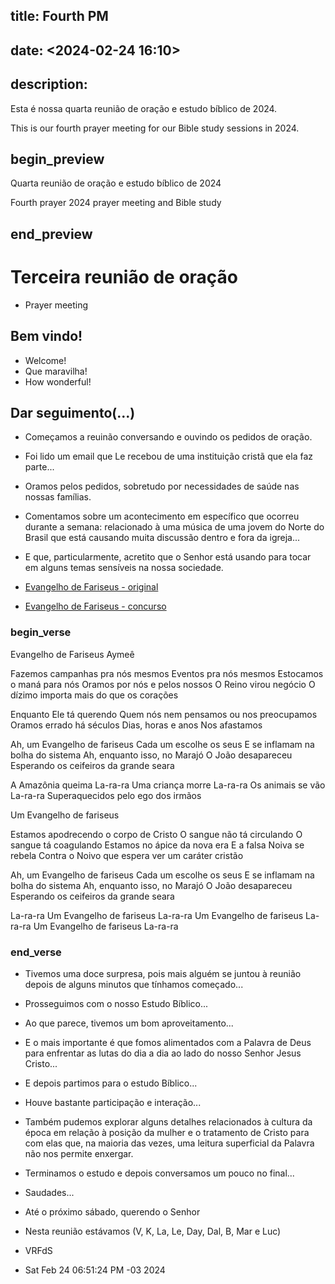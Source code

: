 ## title: Fourth PM
## date: <2024-02-24 16:10>

## description:

Esta é nossa quarta reunião de oração e estudo bíblico de 2024.

This is our fourth prayer meeting for our Bible study sessions in 2024.

## begin_preview

Quarta reunião de oração e estudo bíblico de 2024

Fourth prayer 2024 prayer meeting and Bible study

## end_preview

# Terceira reunião de oração
- Prayer meeting

## Bem vindo!

- Welcome!
- Que maravilha!
- How wonderful!

## Dar seguimento(...)

- Começamos a reuinão conversando e ouvindo os pedidos de oração.
- Foi lido um email que Le recebou de uma instituição cristã que ela faz parte...
- Oramos pelos pedidos, sobretudo por necessidades de saúde nas nossas famílias. 
- Comentamos sobre um acontecimento em específico que ocorreu durante a semana: relacionado à uma música de uma jovem do Norte do Brasil que está causando muita discussão dentro e fora da igreja... 
- E que, particularmente, acretito que o Senhor está usando para tocar em alguns temas sensíveis na nossa sociedade.

- [Evangelho de Fariseus - original](https://www.letras.mus.br/aymee/evangelho-de-fariseus-2/)

- [Evangelho de Fariseus - concurso](https://www.youtube.com/watch?v=RhA6h3YM35c&t=379)

### begin_verse

Evangelho de Fariseus
Aymeê

Fazemos campanhas pra nós mesmos
Eventos pra nós mesmos
Estocamos o maná para nós
Oramos por nós e pelos nossos
O Reino virou negócio
O dízimo importa mais do que os corações

Enquanto Ele tá querendo
Quem nós nem pensamos ou nos preocupamos
Oramos errado há séculos
Dias, horas e anos
Nos afastamos

Ah, um Evangelho de fariseus
Cada um escolhe os seus
E se inflamam na bolha do sistema
Ah, enquanto isso, no Marajó
O João desapareceu
Esperando os ceifeiros da grande seara

A Amazônia queima
La-ra-ra
Uma criança morre
La-ra-ra
Os animais se vão
La-ra-ra
Superaquecidos pelo ego dos irmãos

Um Evangelho de fariseus

Estamos apodrecendo o corpo de Cristo
O sangue não tá circulando
O sangue tá coagulando
Estamos no ápice da nova era
E a falsa Noiva se rebela
Contra o Noivo que espera ver um caráter cristão

Ah, um Evangelho de fariseus
Cada um escolhe os seus
E se inflamam na bolha do sistema
Ah, enquanto isso, no Marajó
O João desapareceu
Esperando os ceifeiros da grande seara

La-ra-ra
Um Evangelho de fariseus
La-ra-ra
Um Evangelho de fariseus
La-ra-ra
Um Evangelho de fariseus
La-ra-ra

### end_verse

- Tivemos uma doce surpresa, pois mais alguém se juntou à reunião depois de alguns minutos que tínhamos  começado...

- Prosseguimos com o nosso Estudo Bíblico... 

- Ao que parece, tivemos um bom aproveitamento...

- E o mais importante é que fomos alimentados com a Palavra de Deus para enfrentar as lutas do dia a dia ao lado do nosso Senhor Jesus Cristo...

- E depois partimos para o estudo Bíblico...
- Houve bastante participação e interação...
- Também pudemos explorar alguns detalhes relacionados à cultura da época em relação à posição da mulher e o tratamento de Cristo para com elas que, na maioria das vezes, uma leitura superficial da Palavra não nos permite enxergar.
- Terminamos o estudo e depois conversamos um pouco no final...
- Saudades...
- Até o próximo sábado, querendo o Senhor

- Nesta reunião estávamos (V, K, La, Le, Day, Dal, B, Mar e Luc)

- VRFdS
- Sat Feb 24 06:51:24 PM -03 2024
